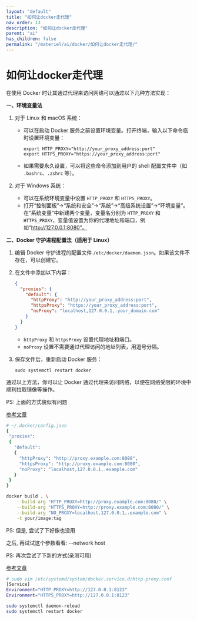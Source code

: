 ```yaml
---
layout: "default"
title: "如何让docker走代理"
nav_order: 13
description: "如何让docker走代理"
parent: "ai"
has_children: false
permalink: "/materiel/ai/docker/如何让docker走代理/"
---
```


# 如何让docker走代理

在使用 Docker 时让其通过代理来访问网络可以通过以下几种方法实现：

**一、环境变量法**

1. 对于 Linux 和 macOS 系统：
   - 可以在启动 Docker 服务之前设置环境变量。打开终端，输入以下命令临时设置环境变量：
     ```
     export HTTP_PROXY="http://your_proxy_address:port"
     export HTTPS_PROXY="https://your_proxy_address:port"
     ```
   - 如果需要永久设置，可以将这些命令添加到用户的 shell 配置文件中（如 `.bashrc`、`.zshrc` 等）。

2. 对于 Windows 系统：
   - 可以在系统环境变量中设置 `HTTP_PROXY` 和 `HTTPS_PROXY`。
   - 打开“控制面板”->“系统和安全”->“系统”->“高级系统设置”->“环境变量”。在“系统变量”中新建两个变量，变量名分别为 `HTTP_PROXY` 和 `HTTPS_PROXY`，变量值设置为你的代理地址和端口，例如“http://127.0.0.1:8080”。

**二、Docker 守护进程配置法（适用于 Linux）**

1. 编辑 Docker 守护进程的配置文件 `/etc/docker/daemon.json`。如果该文件不存在，可以创建它。
2. 在文件中添加以下内容：
   ```json
   {
     "proxies": {
       "default": {
         "httpProxy": "http://your_proxy_address:port",
         "httpsProxy": "https://your_proxy_address:port",
         "noProxy": "localhost,127.0.0.1,.your_domain.com"
       }
     }
   }
   ```
   - `httpProxy` 和 `httpsProxy` 设置代理地址和端口。
   - `noProxy` 设置不需要通过代理访问的地址列表，用逗号分隔。

3. 保存文件后，重新启动 Docker 服务：
   ```
   sudo systemctl restart docker
   ```

通过以上方法，你可以让 Docker 通过代理来访问网络，以便在网络受限的环境中顺利拉取镜像等操作。


PS: 上面的方式貌似有问题

[参考文章](https://cloud.tencent.com/developer/article/1806455)

```bash
# ~/.docker/config.json
{
 "proxies":
 {
   "default":
   {
     "httpProxy": "http://proxy.example.com:8080",
     "httpsProxy": "http://proxy.example.com:8080",
     "noProxy": "localhost,127.0.0.1,.example.com"
   }
 }
}
```

```bash
docker build . \
    --build-arg "HTTP_PROXY=http://proxy.example.com:8080/" \
    --build-arg "HTTPS_PROXY=http://proxy.example.com:8080/" \
    --build-arg "NO_PROXY=localhost,127.0.0.1,.example.com" \
    -t your/image:tag
```

PS: 但是, 尝试了下好像也没用

之后, 再试试这个参数看看: --network host

PS: 再次尝试了下新的方式(亲测可用)

[参考文章](https://neucrack.com/p/286)

```bash
# sudo vim /etc/systemd/system/docker.service.d/http-proxy.conf
[Service]
Environment="HTTP_PROXY=http://127.0.0.1:8123"
Environment="HTTPS_PROXY=http://127.0.0.1:8123"
```

```bash
sudo systemctl daemon-reload
sudo systemctl restart docker

```
